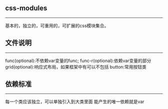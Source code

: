 ## css-modules
***
基本的，独立的，可重用的，可扩展的css模块集合。
## 文件说明
***
func(optional):不依赖var变量的func;
func-r(optional):依赖var变量的部分
grid(optional):响应式布局，如果框架中有可以不包括
button:常用按钮类

## 依赖标准
***
每一个类应该独立，可以单独引入到大类里面
能产生的唯一依赖就是var
